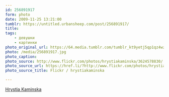 ```yaml
---
id: 256891917
form: photo
date: 2009-11-25 13:21:00
tumblr: https://untitled.urbansheep.com/post/256891917/
title:
tags:
    - девушки
    - картинки
photo_original_url: https://64.media.tumblr.com/tumblr_kt9yetj5qp1qz4wzio1_500.jpg
photo: /media/256891917.jpg
photo_caption: 
photo_source: http://www.flickr.com/photos/hrystiakaminska/3624578830/
photo_source_url: https://href.li/?http://www.flickr.com/photos/hrystiakaminska/3624578830/
photo_source_title: Flickr / hrystiakaminska

---
```


<p><a href="http://www.flickr.com/photos/hrystiakaminska/3624578830/">Hrystia Kaminska</a></p>
